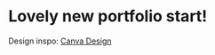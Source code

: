 # Lovely new portfolio start!

Design inspo: [Canva Design](https://www.canva.com/design/DAGyRS9p9Fo/dIQJiO8Li39Yh3GlTWsx8A/edit "I need a life or a job or both")
